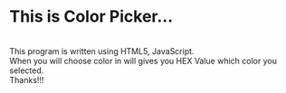 ﻿<h1>This is Color Picker...</h1><br>
This program is written using HTML5, JavaScript.<br>
When you will choose color in  will gives you HEX Value which color you selected.<br>
Thanks!!!<br>
